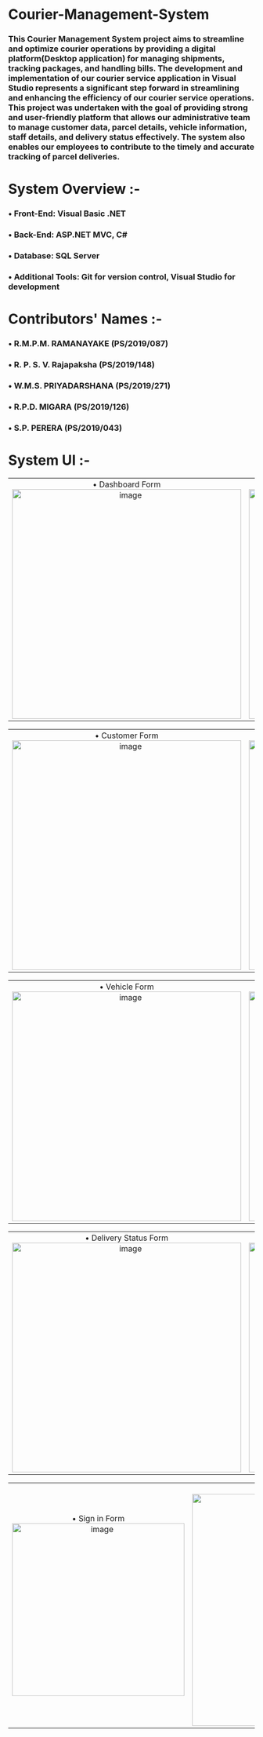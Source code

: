 # Courier-Management-System

### This Courier Management System project aims to streamline and optimize courier operations by providing a digital platform(Desktop application) for managing shipments, tracking packages, and handling bills. The development and implementation of our courier service application in Visual Studio represents a significant step forward in streamlining and enhancing the efficiency of our courier service operations. This project was undertaken with the goal of providing strong and user-friendly platform that allows our administrative team to manage customer data, parcel details, vehicle information, staff details, and delivery status effectively. The system also enables our employees to contribute to the timely and accurate tracking of parcel deliveries.

# System Overview :-
### • Front-End: Visual Basic .NET
### • Back-End: ASP.NET MVC, C#
### • Database: SQL Server
### • Additional Tools: Git for version control, Visual Studio for development

# Contributors' Names :-
### • R.M.P.M. RAMANAYAKE (PS/2019/087)
### • R. P. S. V. Rajapaksha (PS/2019/148)
### • W.M.S. PRIYADARSHANA (PS/2019/271)
### • R.P.D. MIGARA (PS/2019/126)
### • S.P. PERERA (PS/2019/043)

# System UI :-
<table>
  <tr>
    <td align='center'> • Dashboard Form
      <img width="468" alt="image" src="https://github.com/Pavith00/COURIER_MANAGEMENT_SYSTEM/assets/89459361/f11b9e5f-002b-4d44-87a6-55db6576e3b2">
    </td>
    <td align='center'> • Parcel Form
     <img width="468" alt="image" src="https://github.com/Pavith00/COURIER_MANAGEMENT_SYSTEM/assets/89459361/1c4d7400-24f4-4c4f-b207-15794dd2ff3c"> 
   </td>
  </tr>
</table>
<table>
  <tr>
    <td align='center'> • Customer Form 
      <img width="468" alt="image" src="https://github.com/Pavith00/COURIER_MANAGEMENT_SYSTEM/assets/89459361/94cb98bf-e59f-4295-bf06-9c6c3823c89f">
    </td>
    <td align='center'> • Staff Form
     <img width="468" alt="image" src="https://github.com/Pavith00/COURIER_MANAGEMENT_SYSTEM/assets/89459361/37223461-8267-4ef5-9016-74e8737cdbe8">
   </td>
  </tr>
</table>
<table>
  <tr>
    <td align='center'> • Vehicle Form 
      <img width="468" alt="image" src="https://github.com/Pavith00/COURIER_MANAGEMENT_SYSTEM/assets/89459361/d48b584a-2634-4d74-9e31-d16b2b6fe802">
    </td>
    <td align='center'> • Branches Form
     <img width="468" alt="image" src="https://github.com/Pavith00/COURIER_MANAGEMENT_SYSTEM/assets/89459361/6e5ad8f4-91a5-4192-b7cb-8414a0b17439">
  </tr>
</table>
<table>
  <tr>
    <td align='center'> • Delivery Status Form
      <img width="468" alt="image" src="https://github.com/Pavith00/COURIER_MANAGEMENT_SYSTEM/assets/89459361/d48b584a-2634-4d74-9e31-d16b2b6fe802">
    </td>
    <td align='center'> • Order Form
     <img width="468" alt="image" src="https://github.com/Pavith00/COURIER_MANAGEMENT_SYSTEM/assets/89459361/6e5ad8f4-91a5-4192-b7cb-8414a0b17439">
  </tr>
</table>
<table>
  <tr>
    <td align='center'> • Sign in Form
      <img width="352" alt="image" src="https://github.com/Pavith00/COURIER_MANAGEMENT_SYSTEM/assets/89459361/c19a99e3-3949-4286-9f25-57e27308b2f6">
    </td>
    <td align='center'> • Sign in Form
     <img width="473" alt="image" src="https://github.com/Pavith00/COURIER_MANAGEMENT_SYSTEM/assets/89459361/7838abf8-7550-454b-8c51-4c57a5888904">
  </tr>
</table>









